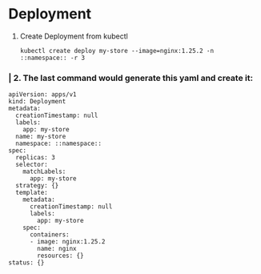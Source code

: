 # Deployment
1. Create Deployment from kubectl

    `kubectl create deploy my-store --image=nginx:1.25.2 -n ::namespace:: -r 3`
   
### | 2. The last command would generate this yaml and create it:
```
apiVersion: apps/v1
kind: Deployment
metadata:
  creationTimestamp: null
  labels:
    app: my-store
  name: my-store
  namespace: ::namespace::
spec:
  replicas: 3
  selector:
    matchLabels:
      app: my-store
  strategy: {}
  template:
    metadata:
      creationTimestamp: null
      labels:
        app: my-store
    spec:
      containers:
      - image: nginx:1.25.2
        name: nginx
        resources: {}
status: {}
```